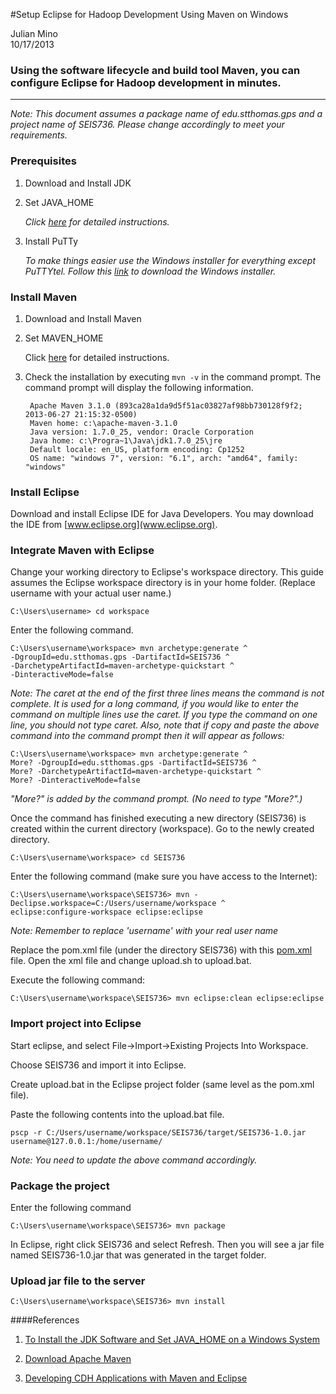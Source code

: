 #Setup Eclipse for Hadoop Development Using Maven on Windows

Julian Mino  
10/17/2013

### Using the software lifecycle and build tool Maven, you can configure Eclipse for Hadoop development in minutes.
---
*Note: This document assumes a package name of edu.stthomas.gps and a project name of SEIS736. Please change accordingly to meet your requirements.*

### Prerequisites

1. Download and Install JDK
2. Set JAVA_HOME 

	*Click [here](http://docs.oracle.com/cd/E21454_01/html/821-2532/inst_cli_jdk_javahome_t.html#inst_cli_set_jdk_windows_t) for detailed instructions.*
	
3. Install PuTTy

	*To make things easier use the Windows installer for everything except PuTTYtel. Follow this [link](http://www.chiark.greenend.org.uk/~sgtatham/putty/download.html) to download the Windows installer.*

### Install Maven

1. Download and Install Maven
2. Set MAVEN_HOME

	Click [here](http://maven.apache.org/download.cgi#Installation) for detailed instructions.
	
3. Check the installation by executing `mvn -v` in the command prompt. The command prompt will display the following information.

		Apache Maven 3.1.0 (893ca28a1da9d5f51ac03827af98bb730128f9f2; 2013-06-27 21:15:32-0500)
		Maven home: c:\apache-maven-3.1.0
		Java version: 1.7.0_25, vendor: Oracle Corporation
		Java home: c:\Progra~1\Java\jdk1.7.0_25\jre
		Default locale: en_US, platform encoding: Cp1252
		OS name: "windows 7", version: "6.1", arch: "amd64", family: "windows"

### Install Eclipse

Download and install Eclipse IDE for Java Developers. You may download the IDE from [www.eclipse.org](www.eclipse.org).

### Integrate Maven with Eclipse

Change your working directory to Eclipse's workspace directory. This guide assumes the Eclipse workspace directory is in your home folder. (Replace username with your actual user name.)

`
C:\Users\username> cd workspace
`

Enter the following command.

	C:\Users\username\workspace> mvn archetype:generate ^
	-DgroupId=edu.stthomas.gps -DartifactId=SEIS736 ^
	-DarchetypeArtifactId=maven-archetype-quickstart ^
	-DinteractiveMode=false

*Note: The caret at the end of the first three lines means the command is not complete. It is used for a long command, if you would like to enter the command on multiple lines use the caret. If you type the command on one line, you should not type caret. Also, note that if copy and paste the above command into the command prompt then it will appear as follows:*

	C:\Users\username\workspace> mvn archetype:generate ^
	More? -DgroupId=edu.stthomas.gps -DartifactId=SEIS736 ^
	More? -DarchetypeArtifactId=maven-archetype-quickstart ^
	More? -DinteractiveMode=false

*"More?" is added by the command prompt. (No need to type "More?".)*

Once the command has finished executing a new directory (SEIS736) is created within the current directory (workspace). Go to the newly created directory.

`
C:\Users\username\workspace> cd SEIS736
`

Enter the following command (make sure you have access to the Internet):

	C:\Users\username\workspace\SEIS736> mvn -Declipse.workspace=C:/Users/username/workspace ^
	eclipse:configure-workspace eclipse:eclipse


*Note: Remember to replace 'username' with your real user name*

Replace the pom.xml file (under the directory SEIS736) with this [pom.xml](https://github.com/CoE4BD/HadoopHowTo/blob/master/hadoopMaven/pom.xml) file.
Open the xml file and change upload.sh to upload.bat. 

Execute the following command:

`
C:\Users\username\workspace\SEIS736> mvn eclipse:clean eclipse:eclipse
`

### Import project into Eclipse

Start eclipse, and select File->Import->Existing Projects Into Workspace.

Choose SEIS736 and import it into Eclipse.

Create upload.bat in the Eclipse project folder (same level as the pom.xml file).

Paste the following contents into the upload.bat file.

	pscp -r C:/Users/username/workspace/SEIS736/target/SEIS736-1.0.jar username@127.0.0.1:/home/username/

*Note: You need to update the above command accordingly.*
	
### Package the project

Enter the following command

`
C:\Users\username\workspace\SEIS736> mvn package
`

In Eclipse, right click SEIS736 and select Refresh. Then you will see a jar file named SEIS736-1.0.jar that was generated in the target folder.

### Upload jar file to the server

`
C:\Users\username\workspace\SEIS736> mvn install
`

####References

1. [To Install the JDK Software and Set JAVA_HOME on a Windows System](http://docs.oracle.com/cd/E21454_01/html/821-2532/inst_cli_jdk_javahome_t.html#inst_cli_set_jdk_windows_t)

2. [Download Apache Maven](http://maven.apache.org/download.cgi#Installation)

4. [Developing CDH Applications with Maven and Eclipse](http://blog.cloudera.com/blog/2012/08/developing-cdh-applications-with-maven-and-eclipse/)
